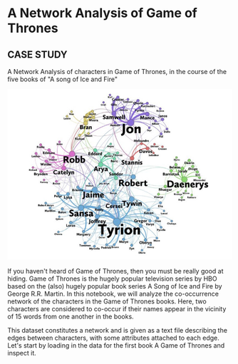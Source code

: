 # A Network Analysis of Game of Thrones

## CASE STUDY
A Network Analysis of characters in Game of Thrones, in the course of the five books of "A song of Ice and Fire"

!["Image"](https://github.com/naveen21553/NetworkAnalysis-GameOfThrones/blob/master/datasets/GOT_NW_Analysis.PNG)


If you haven't heard of Game of Thrones, then you must be really good at hiding. Game of Thrones is the hugely popular 
television series by HBO based on the (also) hugely popular book series A Song of Ice and Fire by George R.R. Martin. 
In this notebook, we will analyze the co-occurrence network of the characters in the Game of Thrones books. Here, two 
characters are considered to co-occur if their names appear in the vicinity of 15 words from one another in the books.


This dataset constitutes a network and is given as a text file describing the edges between characters, with some 
attributes attached to each edge. Let's start by loading in the data for the first book A Game of Thrones and inspect it.
